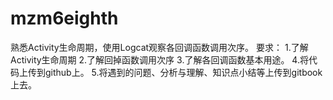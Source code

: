 # mzm6eighth
熟悉Activity生命周期，使用Logcat观察各回调函数调用次序。
要求：
1.了解Activity生命周期
2.了解回掉函数调用次序
3.了解各回调函数基本用途。
4.将代码上传到github上。
5.将遇到的问题、分析与理解、知识点小结等上传到gitbook上去。
